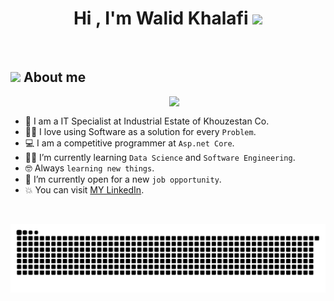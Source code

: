 <h1 align="center">Hi , I'm Walid Khalafi <img src="https://media.giphy.com/media/hvRJCLFzcasrR4ia7z/giphy.gif" width="35"></h1>

<br>

## <picture><img src = "https://github.com/7oSkaaa/7oSkaaa/blob/main/Images/about_me.gif?raw=true" width = 50px></picture> About me

<picture> <img align="right" src="https://github.com/7oSkaaa/7oSkaaa/blob/main/Images/Right_Side.gif?raw=true" width = 250px></picture>

<br>

- :school: I am a IT Specialist at Industrial Estate of Khouzestan Co.
- :technologist: I love using Software as a solution for every `Problem`.
- :computer: I am a competitive programmer at `Asp.net Core`.
- :student: I’m currently learning `Data Science` and `Software Engineering`.
- :nerd_face: Always `learning new things`.
- :thinking: I’m currently open for a new `job opportunity`.
- :boom: You can visit [MY LinkedIn](https://www.linkedin.com/in/walid-khalafi-5b4927173/).
<br>

<p align = "center">
	<img src = "https://github.com/7oSkaaa/7oSkaaa/blob/output/github-contribution-grid-snake.svg?" alt = "Snake Game"/>
</p>
<!--
**walid-khalafi/Walid-Khalafi** is a ✨ _special_ ✨ repository because its `README.md` (this file) appears on your GitHub profile.

Here are some ideas to get you started:

- 🔭 I’m currently working on ...
- 🌱 I’m currently learning ...
- 👯 I’m looking to collaborate on ...
- 🤔 I’m looking for help with ...
- 💬 Ask me about ...
- 📫 How to reach me: ...
- 😄 Pronouns: ...
- ⚡ Fun fact: ...
-->
